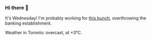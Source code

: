 ### Hi there :wave:

It's Wednesday! I'm probably working for [this bunch](https://github.com/kohofinancial), overthrowing the banking establishment.

Weather in Toronto: overcast, at +3°C.
